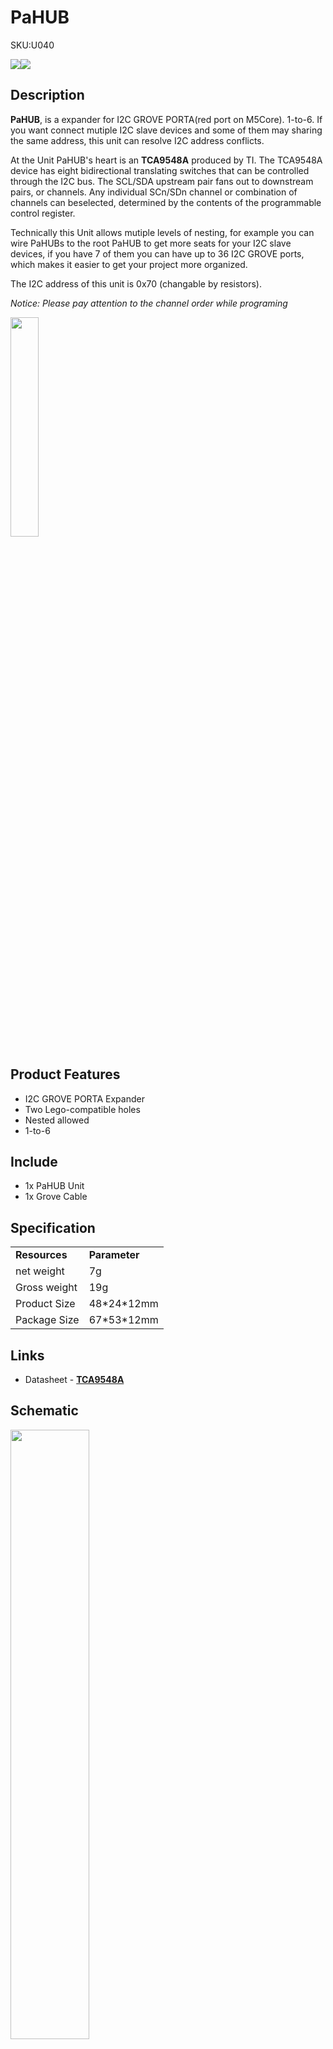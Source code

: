 # PaHUB

<el-tag effect="plain">SKU:U040</el-tag>

<div class="product_pic"><img src="assets/img/product_pics/unit/pahub/pahub_p1.webp"><img src="assets/img/product_pics/unit/pahub/pahub_p3.webp"></div>

## Description

**PaHUB**, is a expander for I2C GROVE PORTA(red port on M5Core). 1-to-6. If you want connect mutiple I2C slave devices and some of them may sharing the same address, this unit can resolve I2C address conflicts.

At the Unit PaHUB's heart is an **TCA9548A** produced by TI. The TCA9548A device has eight bidirectional translating switches that can be controlled through the I2C bus. The SCL/SDA upstream pair fans out to downstream pairs, or channels. Any individual SCn/SDn channel or combination of channels can beselected, determined by the contents of the
programmable control register.

Technically this Unit allows mutiple levels of nesting, for example you can wire PaHUBs to the root PaHUB to get more seats for your I2C slave devices, if you have 7 of them you can have up to 36 I2C GROVE ports, which makes it easier to get your project more organized.

The I2C address of this unit is 0x70 (changable by resistors).

*Notice: Please pay attention to the channel order while programing*

<img src="assets/img/product_pics/unit/pahub/pahub_p2.webp" width="30%" height="30%">

## Product Features

- I2C GROVE PORTA Expander
- Two Lego-compatible holes
- Nested allowed
- 1-to-6

## Include

- 1x PaHUB Unit
- 1x Grove Cable

## Specification

<table>
   <tr style="font-weight:bold">
      <td>Resources</td>
      <td>Parameter</td>
   </tr>
   <tr>
      <td>net weight</td>
      <td>7g</td>
   </tr>
   <tr>
      <td>Gross weight</td>
      <td>19g</td>
   </tr>
   <tr>
      <td>Product Size</td>
      <td>48*24*12mm</td>
   </tr>
   <tr>
      <td>Package Size</td>
      <td>67*53*12mm</td>
   </tr>
 </table>

## Links

- Datasheet - **[TCA9548A](https://m5stack.oss-cn-shenzhen.aliyuncs.com/resource/docs/datasheet/unit/TCA9548A_en.pdf)**

## Schematic

<img src="assets/img/product_pics/unit/pahub/pahub_sch.webp" width="50%">

Referring to the schematic diagram and the TCA9548A data sheet, it can be seen that the Unit can modify the I2C address of the device by controlling the level combination of the A0 ~ A2 pins. (Default address is 0x70)

Three chip resistance welding positions are reserved on the PCB of the Unit, which are A0-A2, as shown in the figure below.

<img src="assets\img\product_pics\unit\pahub\pahub_p5.webp" width="50%">

After soldering a 0 ohm resistor, the corresponding pin will change from low to high, and the pin level combination and its corresponding I2C address are shown in the table below.

<img src="assets\img\product_pics\unit\pahub\pahub_p4.webp" width="50%">

## Example

- protovol type - I2C
- address - 0x70

## EasyLoader

<img src="https://m5stack.oss-cn-shenzhen.aliyuncs.com/image/EasyLoader_logo.webp" width="100px" style="margin-top:20px">

<a href="https://m5stack.oss-cn-shenzhen.aliyuncs.com/EasyLoader/Unit/EasyLoader_PaHUB.exe"><el-button type="primary">download EasyLoader</el-button></a>

>1.EasyLoader is a simple and fast program burner. Every product page in EasyLoader provides a product-related case program. It can be burned to the master through simple steps, and a series of function verification can be performed. .

>2. After downloading the software, double-click to run the application, connect the M5 device to the computer through the data cable, select the port parameters, click **"Burn"** to start burning. (**For M5StickC burning, please Set the baud rate to 750000 or 115200**)

?>3. Currently EasyLoader is only suitable for Windows operating system, compatible with M5 system adopts ESP32 as the control core host. Before installing for M5Core, you need to install CP210X driver (you do not need to install with M5StickC as controller)[Click here to view the driver installation tutorial](en/related_documents/M5Burner#install-usb-driver)

### 1. Arduino IDE

The code below is incomplete. To get complete code, please click [here](https://github.com/m5stack/M5Stack/tree/master/examples/Unit/PaHUB_TCA9548A)

### 2. UIFlow

If you want the complete code, please click [here](https://github.com/m5stack/M5-ProductExampleCodes/tree/master/Unit/PaHUB/UIFlow)

<img src="assets/img/product_pics/unit/pahub/pahub.webp" width="50%" height="50%">

<script>

   var purchase_link = 'https://m5stack.com/collections/m5-unit/products/pahub-unit';

   anchor_search(purchase_link);
   scrollFunc();

</script>